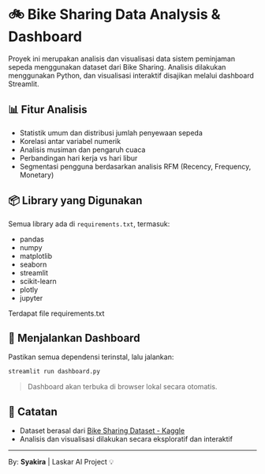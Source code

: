 
# 🚲 Bike Sharing Data Analysis & Dashboard

Proyek ini merupakan analisis dan visualisasi data sistem peminjaman sepeda menggunakan dataset dari Bike Sharing. Analisis dilakukan menggunakan Python, dan visualisasi interaktif disajikan melalui dashboard Streamlit.

## 📊 Fitur Analisis

- Statistik umum dan distribusi jumlah penyewaan sepeda
- Korelasi antar variabel numerik
- Analisis musiman dan pengaruh cuaca
- Perbandingan hari kerja vs hari libur
- Segmentasi pengguna berdasarkan analisis RFM (Recency, Frequency, Monetary)

## 📦 Library yang Digunakan

Semua library ada di `requirements.txt`, termasuk:
- pandas
- numpy
- matplotlib
- seaborn
- streamlit
- scikit-learn
- plotly
- jupyter

 Terdapat file requirements.txt


## 🚀 Menjalankan Dashboard

Pastikan semua dependensi terinstal, lalu jalankan:

```bash
streamlit run dashboard.py
```

> Dashboard akan terbuka di browser lokal secara otomatis.

## 📌 Catatan

- Dataset berasal dari [Bike Sharing Dataset - Kaggle](https://www.kaggle.com/datasets/lakshmi25npathi/bike-sharing-dataset)
- Analisis dan visualisasi dilakukan secara eksploratif dan interaktif

---

By: **Syakira** | Laskar AI Project 💡

